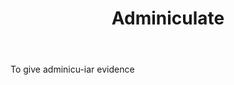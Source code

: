 ---
title: Adminiculate
letter: A
permalink: "/definitions/adminiculate.html"
body: To give adminicu-iar evidence
published_at: '2018-07-07'
source: Black's Law Dictionary
layout: post
---
